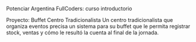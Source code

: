 Potenciar Argentina
FullCoders: curso introductorio

Proyecto: Buffet Centro Tradicionalista
Un centro tradicionalista que organiza eventos precisa un sistema para su buffet
que le permita registrar stock, ventas y cómo le resultó la cuenta al final de la jornada.
